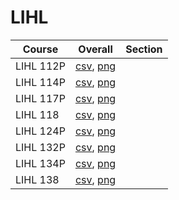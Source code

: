 # LIHL

| Course | Overall | Section |
| ------ | ------- | ------- |
| LIHL 112P | [csv](https://github.com/UCSD-Historical-Enrollment-Data/2025Spring/blob/main/overall/LIHL%20112P.csv), [png](https://raw.githubusercontent.com/UCSD-Historical-Enrollment-Data/2025Spring/main/plot_overall/LIHL%20112P.png) |  |
| LIHL 114P | [csv](https://github.com/UCSD-Historical-Enrollment-Data/2025Spring/blob/main/overall/LIHL%20114P.csv), [png](https://raw.githubusercontent.com/UCSD-Historical-Enrollment-Data/2025Spring/main/plot_overall/LIHL%20114P.png) |  |
| LIHL 117P | [csv](https://github.com/UCSD-Historical-Enrollment-Data/2025Spring/blob/main/overall/LIHL%20117P.csv), [png](https://raw.githubusercontent.com/UCSD-Historical-Enrollment-Data/2025Spring/main/plot_overall/LIHL%20117P.png) |  |
| LIHL 118 | [csv](https://github.com/UCSD-Historical-Enrollment-Data/2025Spring/blob/main/overall/LIHL%20118.csv), [png](https://raw.githubusercontent.com/UCSD-Historical-Enrollment-Data/2025Spring/main/plot_overall/LIHL%20118.png) |  |
| LIHL 124P | [csv](https://github.com/UCSD-Historical-Enrollment-Data/2025Spring/blob/main/overall/LIHL%20124P.csv), [png](https://raw.githubusercontent.com/UCSD-Historical-Enrollment-Data/2025Spring/main/plot_overall/LIHL%20124P.png) |  |
| LIHL 132P | [csv](https://github.com/UCSD-Historical-Enrollment-Data/2025Spring/blob/main/overall/LIHL%20132P.csv), [png](https://raw.githubusercontent.com/UCSD-Historical-Enrollment-Data/2025Spring/main/plot_overall/LIHL%20132P.png) |  |
| LIHL 134P | [csv](https://github.com/UCSD-Historical-Enrollment-Data/2025Spring/blob/main/overall/LIHL%20134P.csv), [png](https://raw.githubusercontent.com/UCSD-Historical-Enrollment-Data/2025Spring/main/plot_overall/LIHL%20134P.png) |  |
| LIHL 138 | [csv](https://github.com/UCSD-Historical-Enrollment-Data/2025Spring/blob/main/overall/LIHL%20138.csv), [png](https://raw.githubusercontent.com/UCSD-Historical-Enrollment-Data/2025Spring/main/plot_overall/LIHL%20138.png) |  |
